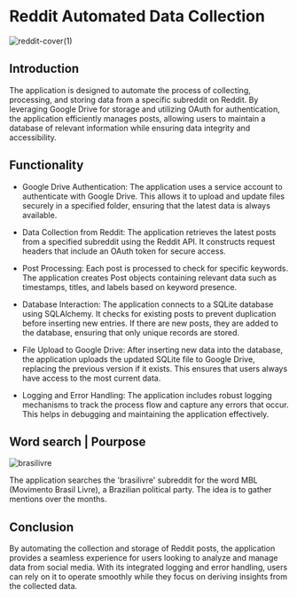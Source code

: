 # Reddit Automated Data Collection

![reddit-cover(1)](https://github.com/user-attachments/assets/a1c59e2a-718c-4215-9b2b-7656fcc7ced2)

## Introduction

The application is designed to automate the process of collecting, processing, and storing data from a specific subreddit on Reddit. By leveraging Google Drive for storage and utilizing OAuth for authentication, the application efficiently manages posts, allowing users to maintain a database of relevant information while ensuring data integrity and accessibility.

## Functionality

- Google Drive Authentication: The application uses a service account to authenticate with Google Drive. This allows it to upload and update files securely in a specified folder, ensuring that the latest data is always available.

- Data Collection from Reddit: The application retrieves the latest posts from a specified subreddit using the Reddit API. It constructs request headers that include an OAuth token for secure access.

- Post Processing: Each post is processed to check for specific keywords. The application creates Post objects containing relevant data such as timestamps, titles, and labels based on keyword presence.

- Database Interaction: The application connects to a SQLite database using SQLAlchemy. It checks for existing posts to prevent duplication before inserting new entries. If there are new posts, they are added to the database, ensuring that only unique records are stored.

- File Upload to Google Drive: After inserting new data into the database, the application uploads the updated SQLite file to Google Drive, replacing the previous version if it exists. This ensures that users always have access to the most current data.

- Logging and Error Handling: The application includes robust logging mechanisms to track the process flow and capture any errors that occur. This helps in debugging and maintaining the application effectively.

## Word search | Pourpose
![brasilivre](https://github.com/user-attachments/assets/eb302c90-45f2-4888-a80f-1dea67dcc84d)


The application searches the 'brasilivre' subreddit for the word MBL (Movimento Brasil Livre), a Brazilian political party. The idea is to gather mentions over the months.

## Conclusion

By automating the collection and storage of Reddit posts, the application provides a seamless experience for users looking to analyze and manage data from social media. With its integrated logging and error handling, users can rely on it to operate smoothly while they focus on deriving insights from the collected data.

